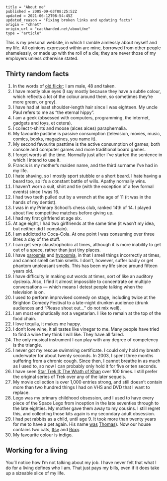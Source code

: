 ```
title = "About me"
published = 2005-09-03T08:25:52Z
updated = 2021-06-12T08:54:45Z
updated_reason = 'Fixing broken links and updating facts'
origin = "chnet"
origin_url = "cackhanded.net/about/me"
type = "article"
```

This is my personal website, in which I ramble aimlessly about myself and my
life. All opinions expressed within are mine, borrowed from other people
shamelessly, or made up with the roll of a die; they are never those of my
employers unless otherwise stated.


## Thirty random facts

1.  In the words of [old flickr][of]: I am male, 48 and taken.
2.  I have mostly blue eyes (I say mostly because they have a subtle colour,
    which reflects a lot of the colour around them, so sometimes they’re more
    green, or grey).
3.  I have had at least shoulder-length hair since I was eighteen. My uncle
    Paul refers to me as “the eternal hippy”.
4.  I am a geek (obsessed with computers, programming, the internet, gadgets
    and toys, et cetera).
5.  I collect t-shirts and moose (alces alces) paraphernalia.
6.  My favourite pastime is passive consumption (television, movies, music,
    comics, books, magazines, you name it).
7.  My second favourite pasttime is the active consumption of games; both
    console and computer games and more traditional board games.
8.  I forget words all the time. Normally just after I’ve started the sentence
    in which I intend to use it.
9.  Francis is my mother’s maiden name, and the third surname I’ve had in my
    life.
10. I hate shaving, so I mostly sport stubble or a short beard. I hate having
    a beard too, so it’s a constant battle of wills. Apathy normally wins.
11. I haven’t worn a suit, shirt and tie (with the exception of a few formal
    events) since I was 16.
12. I had two teeth pulled out by a wrench at the age of 11 (it was in the
    hands of my dentist).
13. I was in my Primary School’s chess club, ranked 14th of 14. I played about
    five competitive matches before giving up.
14. I had my first girlfriend at age six.
15. At age eight, I had two girlfriends at the same time (it wasn’t my idea,
    but neither did I complain).
16. I am addicted to Coca-Cola. At one point I was consuming over three litres
    a day of the stuff.
17. I can get very claustrophobic at times, although it is more inability to
    get out of a space, rather than just tiny places.
18. I have [parosmia][po] and [hyposmia][ho], in that I smell things
    incorrectly at times, and cannot smell certain smells. I don’t, however,
    suffer badly or get phantom unpleasant smells. This has been my life
    since around fifteen years old.
19. I have difficulty in making out words at times, sort of like an auditory
    dyslexia. Also, I find it almost impossible to concentrate on multiple
    conversations — which means I detest people talking when the television is
    on.
20. I used to perform improvised comedy on stage, including twice at the
    Brighton Comedy Festival to a late-night drunken audience (drunk audiences
    and “Please shout out…” do not mix well).
21. I am most emphatically not a vegetarian. I like to remain at the top of
    the food chain.
22. I love tequila, it makes me happy.
23. I don’t love wine, it all tastes like vinegar to me. Many people have
    tried to find a wine they think I will like. They have all failed.
24. The only musical instrument I can play with any degree of competency is
    the triangle.
25. I never got my rescue swimming certificate. I could only hold my breath
    underwater for about twenty seconds. In 2003, I spent three months
    suffering from a chronic cough. Since then, I cannot breathe in as much as
    I used to, so now I can probably only hold it for five or ten seconds.
26. I have seen [Star Trek II: The Wrath of
    Khan](http://www.imdb.com/title/tt0084726/) over 100 times. I still prefer
    the original series of Trek over any of the later sequels.
27. My movie collection is over 1,000 entries strong, and still doesn’t
    contain more than two hundred things I had on VHS and DVD that I want to
    replace.
28. Lego was my primary childhood obsession, and I used to have every piece of
    the Space Lego from inception in the late seventies through to the late
    eighties. My mother gave them away to my cousins. I still regret this, and
    collecting those kits again is my secondary adult obsession.
29. I had pet rabbits as a child, until age 9. It took more than twenty years
    for me to have a pet again. His name [was][w] [Thomas][tom]). Now our
    house contains two cats, [Itsy][itsy] and [Roxy][roxy].
30. My favourite colour is indigo.


## Working for a living

You’ll notice how I’m not talking about my job. I have never felt that what I
do for a living defines who I am. That just pays my bills, even if it does
take up a sizeable slice of my life.


[of]: https://web.archive.org/web/2006123100000/http://www.flickr.com/people/mn_francis/
[po]: https://en.wikipedia.org/wiki/Parosmia
[ho]: https://en.wikipedia.org/wiki/Hyposmia
[w]: /2018/05/26/one-last-headboop
[tom]: https://flickr.com/photos/mn_francis/sets/610185/
[itsy]: /tags/itsy/
[roxy]: /tags/roxy/
